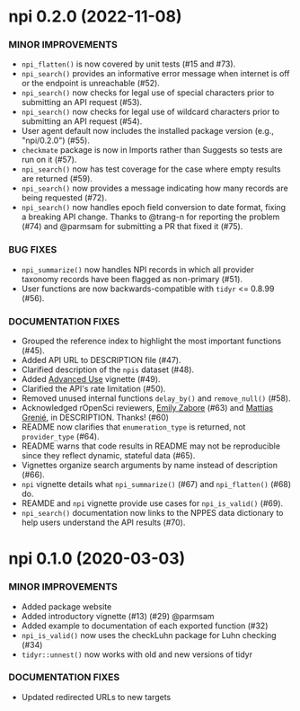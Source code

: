 npi 0.2.0 (2022-11-08)
========================

### MINOR IMPROVEMENTS

  * `npi_flatten()` is now covered by unit tests (#15 and #73).
  * `npi_search()` provides an informative error message when internet is off or the endpoint is unreachable (#52).
  * `npi_search()` now checks for legal use of special characters prior to submitting an API request (#53).
  * `npi_search()` now checks for legal use of wildcard characters prior to submitting an API request (#54).
  * User agent default now includes the installed package version (e.g., "npi/0.2.0") (#55).
  * `checkmate` package is now in Imports rather than Suggests so tests are run on it (#57).
  * `npi_search()` now has test coverage for the case where empty results are returned (#59).
  * `npi_search()` now provides a message indicating how many records are being requested (#72).
  * `npi_search()` now handles epoch field conversion to date format, fixing a breaking API change. Thanks to @trang-n for reporting the problem (#74) and @parmsam for submitting a PR that fixed it (#75).

### BUG FIXES

  * `npi_summarize()` now handles NPI records in which all provider taxonomy records have been flagged as non-primary (#51).
  * User functions are now backwards-compatible with `tidyr` <= 0.8.99 (#56).
  

### DOCUMENTATION FIXES

  * Grouped the reference index to highlight the most important functions (#45).
  * Added API URL to DESCRIPTION file (#47).
  * Clarified description of the `npis` dataset (#48).
  * Added [Advanced Use](https://docs.ropensci.org/npi/articles/advanced-use.html) vignette (#49).
  * Clarified the API's rate limitation (#50).
  * Removed unused internal functions `delay_by()` and `remove_null()` (#58).
  * Acknowledged rOpenSci reviewers, [Emily Zabore](https://github.com/zabore) (#63) and [Mattias Grenié](https://github.com/Rekyt), in DESCRIPTION. Thanks! (#60)
  * README now clarifies that `enumeration_type` is returned, not `provider_type` (#64).
  * README warns that code results in README may not be reproducible since they reflect dynamic, stateful data (#65).
  * Vignettes organize search arguments by name instead of description (#66).
  * `npi` vignette details what `npi_summarize()` (#67) and `npi_flatten()` (#68) do.
  * REAMDE and `npi` vignette provide use cases for `npi_is_valid()` (#69).
  * `npi_search()` documentation now links to the NPPES data dictionary to help users understand the API results (#70).


npi 0.1.0 (2020-03-03)
=========================

### MINOR IMPROVEMENTS

  * Added package website
  * Added introductory vignette (#13) (#29) @parmsam
  * Added example to documentation of each exported function (#32)
  * `npi_is_valid()` now uses the checkLuhn package for Luhn checking (#34)
  * `tidyr::unnest()` now works with old and new versions of tidyr 

### DOCUMENTATION FIXES

  * Updated redirected URLs to new targets

